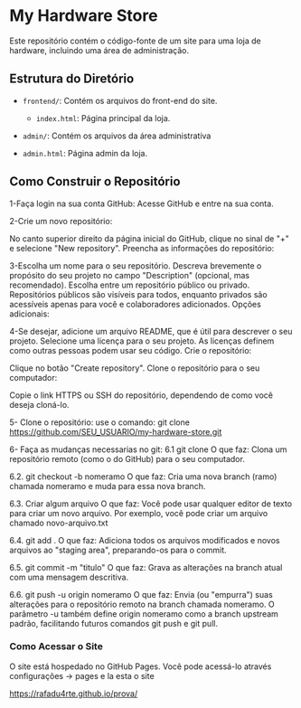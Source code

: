 # My Hardware Store

Este repositório contém o código-fonte de um site para uma loja de hardware, incluindo uma área de administração.

## Estrutura do Diretório

- `frontend/`: Contém os arquivos do front-end do site.
  - `index.html`: Página principal da loja.

- `admin/`: Contém os arquivos da área administrativa
 - `admin.html`: Página admin da loja.

## Como Construir o Repositório

1-Faça login na sua conta GitHub: Acesse GitHub e entre na sua conta.
 
2-Crie um novo repositório:
 
No canto superior direito da página inicial do GitHub, clique no sinal de "+" e selecione "New repository".
Preencha as informações do repositório:
 
3-Escolha um nome para o seu repositório.
Descreva brevemente o propósito do seu projeto no campo "Description" (opcional, mas recomendado).
Escolha entre um repositório público ou privado. Repositórios públicos são visíveis para todos, enquanto privados são acessíveis apenas para você e colaboradores adicionados.
Opções adicionais:
 
4-Se desejar, adicione um arquivo README, que é útil para descrever o seu projeto.
Selecione uma licença para o seu projeto. As licenças definem como outras pessoas podem usar seu código.
Crie o repositório:
 
Clique no botão "Create repository".
Clone o repositório para o seu computador:
 
Copie o link HTTPS ou SSH do repositório, dependendo de como você deseja cloná-lo.

5- Clone o repositório:
   use o comando: git clone https://github.com/SEU_USUARIO/my-hardware-store.git

6- Faça as mudanças necessarias no git:
6.1 git clone
O que faz: Clona um repositório remoto (como o do GitHub) para o seu computador.

6.2. git checkout -b nomeramo
O que faz: Cria uma nova branch (ramo) chamada nomeramo e muda para essa nova branch.

6.3. Criar algum arquivo
O que faz: Você pode usar qualquer editor de texto para criar um novo arquivo. Por exemplo, você pode criar um arquivo chamado novo-arquivo.txt
   
6.4. git add .
O que faz: Adiciona todos os arquivos modificados e novos arquivos ao "staging area", preparando-os para o commit.

6.5. git commit -m "titulo"
O que faz: Grava as alterações na branch atual com uma mensagem descritiva.

6.6. git push -u origin nomeramo
O que faz: Envia (ou "empurra") suas alterações para o repositório remoto na branch chamada nomeramo. O parâmetro -u também define origin nomeramo como a branch upstream padrão, facilitando futuros comandos git push e git pull.


### Como Acessar o Site

O site está hospedado no GitHub Pages. Você pode acessá-lo através configurações -> pages e la esta o site

https://rafadu4rte.github.io/prova/
